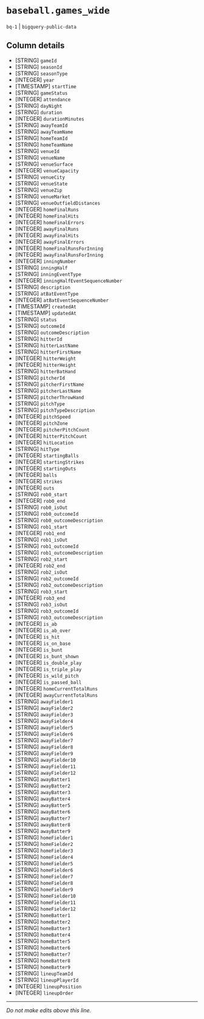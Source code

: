 # `baseball.games_wide`
`bq-1` | `bigquery-public-data`

## Column details
* [STRING]    `gameId`
* [STRING]    `seasonId`
* [STRING]    `seasonType`
* [INTEGER]   `year`
* [TIMESTAMP] `startTime`
* [STRING]    `gameStatus`
* [INTEGER]   `attendance`
* [STRING]    `dayNight`
* [STRING]    `duration`
* [INTEGER]   `durationMinutes`
* [STRING]    `awayTeamId`
* [STRING]    `awayTeamName`
* [STRING]    `homeTeamId`
* [STRING]    `homeTeamName`
* [STRING]    `venueId`
* [STRING]    `venueName`
* [STRING]    `venueSurface`
* [INTEGER]   `venueCapacity`
* [STRING]    `venueCity`
* [STRING]    `venueState`
* [STRING]    `venueZip`
* [STRING]    `venueMarket`
* [STRING]    `venueOutfieldDistances`
* [INTEGER]   `homeFinalRuns`
* [INTEGER]   `homeFinalHits`
* [INTEGER]   `homeFinalErrors`
* [INTEGER]   `awayFinalRuns`
* [INTEGER]   `awayFinalHits`
* [INTEGER]   `awayFinalErrors`
* [INTEGER]   `homeFinalRunsForInning`
* [INTEGER]   `awayFinalRunsForInning`
* [INTEGER]   `inningNumber`
* [STRING]    `inningHalf`
* [STRING]    `inningEventType`
* [INTEGER]   `inningHalfEventSequenceNumber`
* [STRING]    `description`
* [STRING]    `atBatEventType`
* [INTEGER]   `atBatEventSequenceNumber`
* [TIMESTAMP] `createdAt`
* [TIMESTAMP] `updatedAt`
* [STRING]    `status`
* [STRING]    `outcomeId`
* [STRING]    `outcomeDescription`
* [STRING]    `hitterId`
* [STRING]    `hitterLastName`
* [STRING]    `hitterFirstName`
* [INTEGER]   `hitterWeight`
* [INTEGER]   `hitterHeight`
* [STRING]    `hitterBatHand`
* [STRING]    `pitcherId`
* [STRING]    `pitcherFirstName`
* [STRING]    `pitcherLastName`
* [STRING]    `pitcherThrowHand`
* [STRING]    `pitchType`
* [STRING]    `pitchTypeDescription`
* [INTEGER]   `pitchSpeed`
* [INTEGER]   `pitchZone`
* [INTEGER]   `pitcherPitchCount`
* [INTEGER]   `hitterPitchCount`
* [INTEGER]   `hitLocation`
* [STRING]    `hitType`
* [INTEGER]   `startingBalls`
* [INTEGER]   `startingStrikes`
* [INTEGER]   `startingOuts`
* [INTEGER]   `balls`
* [INTEGER]   `strikes`
* [INTEGER]   `outs`
* [STRING]    `rob0_start`
* [INTEGER]   `rob0_end`
* [STRING]    `rob0_isOut`
* [STRING]    `rob0_outcomeId`
* [STRING]    `rob0_outcomeDescription`
* [STRING]    `rob1_start`
* [INTEGER]   `rob1_end`
* [STRING]    `rob1_isOut`
* [STRING]    `rob1_outcomeId`
* [STRING]    `rob1_outcomeDescription`
* [STRING]    `rob2_start`
* [INTEGER]   `rob2_end`
* [STRING]    `rob2_isOut`
* [STRING]    `rob2_outcomeId`
* [STRING]    `rob2_outcomeDescription`
* [STRING]    `rob3_start`
* [INTEGER]   `rob3_end`
* [STRING]    `rob3_isOut`
* [STRING]    `rob3_outcomeId`
* [STRING]    `rob3_outcomeDescription`
* [INTEGER]   `is_ab`
* [INTEGER]   `is_ab_over`
* [INTEGER]   `is_hit`
* [INTEGER]   `is_on_base`
* [INTEGER]   `is_bunt`
* [INTEGER]   `is_bunt_shown`
* [INTEGER]   `is_double_play`
* [INTEGER]   `is_triple_play`
* [INTEGER]   `is_wild_pitch`
* [INTEGER]   `is_passed_ball`
* [INTEGER]   `homeCurrentTotalRuns`
* [INTEGER]   `awayCurrentTotalRuns`
* [STRING]    `awayFielder1`
* [STRING]    `awayFielder2`
* [STRING]    `awayFielder3`
* [STRING]    `awayFielder4`
* [STRING]    `awayFielder5`
* [STRING]    `awayFielder6`
* [STRING]    `awayFielder7`
* [STRING]    `awayFielder8`
* [STRING]    `awayFielder9`
* [STRING]    `awayFielder10`
* [STRING]    `awayFielder11`
* [STRING]    `awayFielder12`
* [STRING]    `awayBatter1`
* [STRING]    `awayBatter2`
* [STRING]    `awayBatter3`
* [STRING]    `awayBatter4`
* [STRING]    `awayBatter5`
* [STRING]    `awayBatter6`
* [STRING]    `awayBatter7`
* [STRING]    `awayBatter8`
* [STRING]    `awayBatter9`
* [STRING]    `homeFielder1`
* [STRING]    `homeFielder2`
* [STRING]    `homeFielder3`
* [STRING]    `homeFielder4`
* [STRING]    `homeFielder5`
* [STRING]    `homeFielder6`
* [STRING]    `homeFielder7`
* [STRING]    `homeFielder8`
* [STRING]    `homeFielder9`
* [STRING]    `homeFielder10`
* [STRING]    `homeFielder11`
* [STRING]    `homeFielder12`
* [STRING]    `homeBatter1`
* [STRING]    `homeBatter2`
* [STRING]    `homeBatter3`
* [STRING]    `homeBatter4`
* [STRING]    `homeBatter5`
* [STRING]    `homeBatter6`
* [STRING]    `homeBatter7`
* [STRING]    `homeBatter8`
* [STRING]    `homeBatter9`
* [STRING]    `lineupTeamId`
* [STRING]    `lineupPlayerId`
* [INTEGER]   `lineupPosition`
* [INTEGER]   `lineupOrder`

-------------------------------------------------------------------------------
*Do not make edits above this line.*
